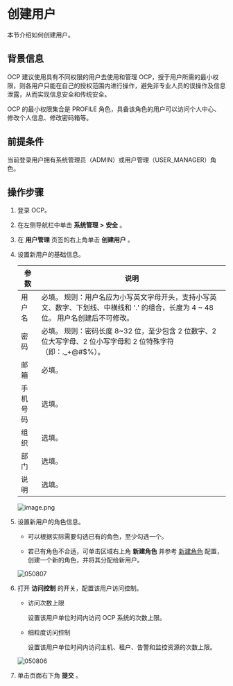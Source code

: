 创建用户 
=========================

本节介绍如何创建用户。

背景信息 
-------------------------

OCP 建议使用具有不同权限的用户去使用和管理 OCP，授于用户所需的最小权限，则各用户只能在自己的授权范围内进行操作，避免非专业人员的误操作及信息泄露，从而实现信息安全和传统安全。

OCP 的最小权限集合是 PROFILE 角色，具备该角色的用户可以访问个人中心、修改个人信息、修改密码箱等。

**前提条件** 
-----------------------------

当前登录用户拥有系统管理员（ADMIN）或用户管理（USER_MANAGER）角色。

**操作步骤** 
-----------------------------

1. 登录 OCP。

   

2. 在左侧导航栏中单击 **系统管理** **\>** **安全** 。

   

3. 在 **用户管理** 页签的右上角单击 **创建用户** 。

   

4. 设置新用户的基础信息。

   

   |  参数  |                                                     说明                                                     |
   |------|------------------------------------------------------------------------------------------------------------|
   | 用户名  | 必填。 规则：用户名应为小写英文字母开头，支持小写英文、数字、下划线、中横线和 '.' 的组合，长度为 4 \~ 48 位。 用户名创建后不可修改。 |
   | 密码   | 必填。 规则：密码长度 8\~32 位，至少包含 2 位数字、2 位大写字母、2 位小写字母和 2 位特殊字符（即：._+@#$%）。                        |
   | 邮箱   | 必填。                                                                                                        |
   | 手机号码 | 选填。                                                                                                        |
   | 组织   | 选填。                                                                                                        |
   | 部门   | 选填。                                                                                                        |
   | 说明   | 选填。                                                                                                        |

   

   ![image.png](https://help-static-aliyun-doc.aliyuncs.com/assets/img/zh-CN/3182988061/p200110.png "image.png")
   




<!-- -->

5. 设置新用户的角色信息。

   * 可以根据实际需要勾选已有的角色，至少勾选一个。

     
   
   * 若已有角色不合适，可单击区域右上角 **新建角色** 并参考 [新建角色](/zh-CN/3.ob-cloud-platform/11.using-system-management/2.create-role.md) 配置，创建一个新的角色，并将其分配给新用户。

     
   

   

   ![050807](https://help-static-aliyun-doc.aliyuncs.com/assets/img/zh-CN/9121360261/p271756.png)
   




<!-- -->

6. 打开 **访问控制** 的开关，配置该用户访问控制。

   * 访问次数上限

     设置该用户单位时间内访问 OCP 系统的次数上限。
     
   
   * 细粒度访问控制

     设置该用户单位时间内访问主机、租户、告警和监控资源的次数上限。
     
   

   

   ![050806](https://help-static-aliyun-doc.aliyuncs.com/assets/img/zh-CN/9121360261/p271755.png)
   

7. 单击页面右下角 **提交** 。

   



